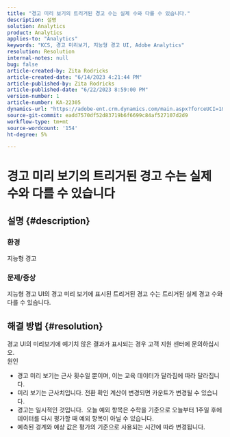 ```yaml
---
title: "경고 미리 보기의 트리거된 경고 수는 실제 수와 다를 수 있습니다."
description: 설명
solution: Analytics
product: Analytics
applies-to: "Analytics"
keywords: "KCS, 경고 미리보기, 지능형 경고 UI, Adobe Analytics"
resolution: Resolution
internal-notes: null
bug: false
article-created-by: Zita Rodricks
article-created-date: "6/14/2023 4:21:44 PM"
article-published-by: Zita Rodricks
article-published-date: "6/22/2023 8:59:00 PM"
version-number: 1
article-number: KA-22305
dynamics-url: "https://adobe-ent.crm.dynamics.com/main.aspx?forceUCI=1&pagetype=entityrecord&etn=knowledgearticle&id=76121687-cf0a-ee11-8f6e-6045bd006239"
source-git-commit: eadd7570df52d83719b6f6699c84af527107d2d9
workflow-type: tm+mt
source-wordcount: '154'
ht-degree: 5%

---
```


# 경고 미리 보기의 트리거된 경고 수는 실제 수와 다를 수 있습니다

## 설명 {#description}


### 환경

지능형 경고



### <b>문제/증상</b>

지능형 경고 UI의 경고 미리 보기에 표시된 트리거된 경고 수는 트리거된 실제 경고 수와 다를 수 있습니다.






## 해결 방법 {#resolution}


경고 UI의 미리보기에 예기치 않은 결과가 표시되는 경우 고객 지원 센터에 문의하십시오.
<br>원인<br>
- 경고 미리 보기는 근사 횟수일 뿐이며, 이는 교육 데이터가 달라짐에 따라 달라집니다.
- 미리 보기는 근사치입니다. 전환 확인 계산이 변경되면 카운트가 변경될 수 있습니다.
- 경고는 일시적인 것입니다.  오늘 예외 항목은 수학을 기준으로 오늘부터 1주일 후에 데이터를 다시 평가할 때 예외 항목이 아닐 수 있습니다.
- 예측된 경계와 예상 값은 평가의 기준으로 사용되는 시간에 따라 변경됩니다.

